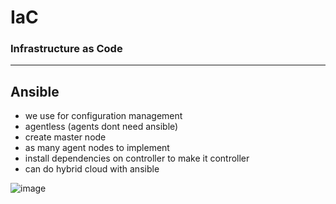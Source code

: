 # IaC
### Infrastructure as Code
---


## Ansible
- we use for configuration management
- agentless (agents dont need ansible)
- create master node
- as many agent nodes to implement
- install dependencies on controller to make it controller
- can do hybrid cloud with ansible 


![image](https://user-images.githubusercontent.com/110176257/188832504-92b26bad-ba8a-480a-ac56-1819210c6514.png)

